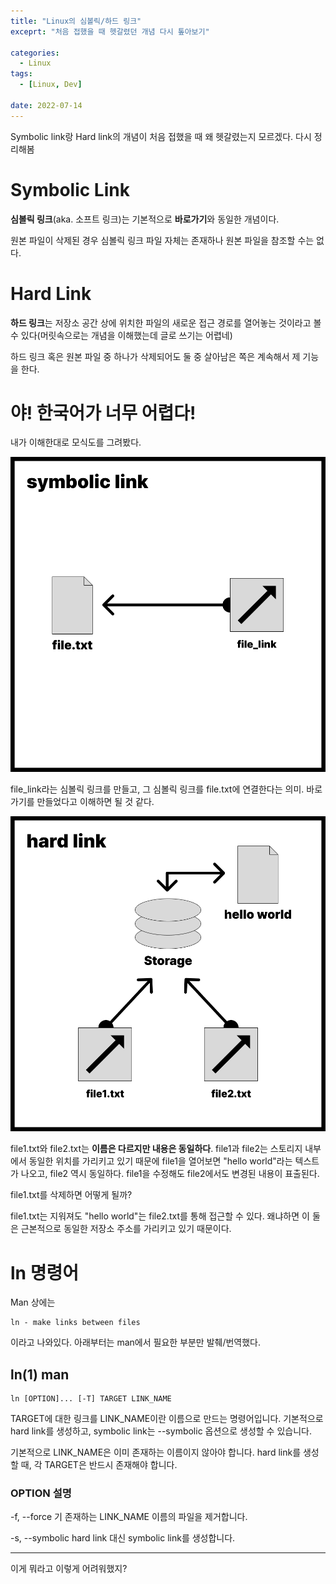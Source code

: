 ```yaml
---
title: "Linux의 심볼릭/하드 링크"
exceprt: "처음 접했을 때 헷갈렸던 개념 다시 톺아보기"

categories:
  - Linux
tags:
  - [Linux, Dev]

date: 2022-07-14
---
```


Symbolic link랑 Hard link의 개념이 처음 접했을 때 왜 헷갈렸는지 모르겠다. 다시 정리해봄

# Symbolic Link

**심볼릭 링크**(aka. 소프트 링크)는 기본적으로 **바로가기**와 동일한 개념이다.

원본 파일이 삭제된 경우 심볼릭 링크 파일 자체는 존재하나 원본 파일을 참조할 수는 없다.


# Hard Link

**하드 링크**는 저장소 공간 상에 위치한 파일의 새로운 접근 경로를 열어놓는 것이라고 볼 수 있다(머릿속으로는 개념을 이해했는데 글로 쓰기는 어렵네)

하드 링크 혹은 원본 파일 중 하나가 삭제되어도 둘 중 살아남은 쪽은 계속해서 제 기능을 한다.


# 야! 한국어가 너무 어렵다!

내가 이해한대로 모식도를 그려봤다.

![](/assets/posts/220714/slink.png)

file_link라는 심볼릭 링크를 만들고, 그 심볼릭 링크를 file.txt에 연결한다는 의미. 바로가기를 만들었다고 이해하면 될 것 같다.

![](/assets/posts/220714/hardlink.png)

file1.txt와 file2.txt는 **이름은 다르지만 내용은 동일하다**. file1과 file2는 스토리지 내부에서 동일한 위치를 가리키고 있기 때문에 file1을 열어보면 "hello world"라는 텍스트가 나오고, file2 역시 동일하다. 
file1을 수정해도 file2에서도 변경된 내용이 표출된다.

file1.txt를 삭제하면 어떻게 될까?

file1.txt는 지워져도 "hello world"는 file2.txt를 통해 접근할 수 있다.
왜냐하면 이 둘은 근본적으로 동일한 저장소 주소를 가리키고 있기 때문이다.


# ln 명령어

Man 상에는

```
ln - make links between files
```

이라고 나와있다. 아래부터는 man에서 필요한 부분만 발췌/번역했다.

## ln(1) man

```
ln [OPTION]... [-T] TARGET LINK_NAME
```

TARGET에 대한 링크를 LINK_NAME이란 이름으로 만드는 명령어입니다.
기본적으로 hard link를 생성하고, symbolic link는 --symbolic 옵션으로 생성할 수 있습니다.

기본적으로 LINK_NAME은 이미 존재하는 이름이지 않아야 합니다.
hard link를 생성할 때, 각 TARGET은 반드시 존재해야 합니다.

### OPTION 설명

-f, --force
	기 존재하는 LINK_NAME 이름의 파일을 제거합니다.

-s, --symbolic
	hard link 대신 symbolic link를 생성합니다.



---

이게 뭐라고 이렇게 어려워했지?
